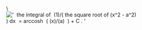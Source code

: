 \\
!['  the integral of  (1)/( the square root of (x\^2 - a\^2)
) dx  = arccosh  ( (x)/(a)  ) + C . '](../dictionary/equation_images/3997.1..png)
